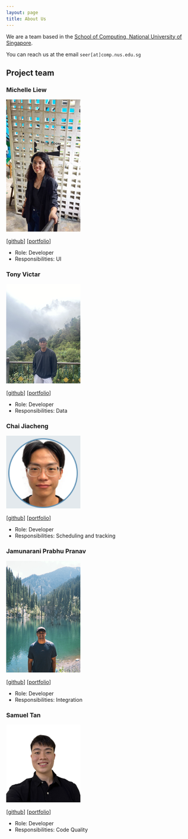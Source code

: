 ```yaml
---
layout: page
title: About Us
---
```

We are a team based in the [School of Computing, National University of Singapore](https://www.comp.nus.edu.sg).

You can reach us at the email `seer[at]comp.nus.edu.sg`

## Project team

### Michelle Liew

<img src="images/miche1111e.png" width="200px">

[[github](http://github.com/miche1111e)]
[[portfolio](team/michelle.md)]

* Role: Developer
* Responsibilities: UI

### Tony Victar

<img src="images/tonyvict.png" width="200px">

[[github](http://github.com/tonyvict)]
[[portfolio](team/tonyvict.md)]

* Role: Developer
* Responsibilities: Data

### Chai Jiacheng

<img src="images/cjaycee.png" width="200px">

[[github](http://github.com/cjaycee)]
[[portfolio](team/johndoe.md)]

* Role: Developer
* Responsibilities: Scheduling and tracking

### Jamunarani Prabhu Pranav

<img src="images/pranav3142.png" width="200px">

[[github](http://github.com/pranav3142)]
[[portfolio](team/johndoe.md)]

* Role: Developer
* Responsibilities: Integration

### Samuel Tan

<img src="images/samueltann.png" width="200px">

[[github](https://github.com/samueltann)]
[[portfolio](team/johndoe.md)]

* Role: Developer
* Responsibilities: Code Quality
